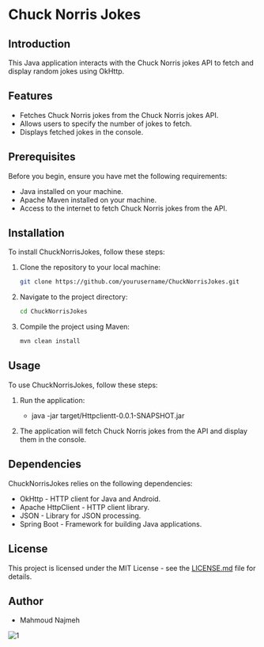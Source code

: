 # Chuck Norris Jokes

## Introduction

This Java application interacts with the Chuck Norris jokes API to fetch and display random jokes using OkHttp.

## Features

- Fetches Chuck Norris jokes from the Chuck Norris jokes API.
- Allows users to specify the number of jokes to fetch.
- Displays fetched jokes in the console.

## Prerequisites

Before you begin, ensure you have met the following requirements:

- Java installed on your machine.
- Apache Maven installed on your machine.
- Access to the internet to fetch Chuck Norris jokes from the API.

## Installation

To install ChuckNorrisJokes, follow these steps:

1. Clone the repository to your local machine:

   ```bash
   git clone https://github.com/yourusername/ChuckNorrisJokes.git

2. Navigate to the project directory:
   
   ```bash
   cd ChuckNorrisJokes

4. Compile the project using Maven:
   
   ```bash
   mvn clean install

## Usage

To use ChuckNorrisJokes, follow these steps:

1. Run the application:
   - java -jar target/Httpclientt-0.0.1-SNAPSHOT.jar
   
2. The application will fetch Chuck Norris jokes from the API and display them in the console.

## Dependencies

ChuckNorrisJokes relies on the following dependencies:

- OkHttp - HTTP client for Java and Android.
- Apache HttpClient - HTTP client library.
- JSON - Library for JSON processing.
- Spring Boot - Framework for building Java applications.

## License

This project is licensed under the MIT License - see the [LICENSE.md](LICENSE.md) file for details.

## Author

- Mahmoud Najmeh


![1](https://github.com/MN10101/ChuckNorrisJokes/assets/78208459/1a83e512-356a-48c3-92df-ee700ba88a5f)
